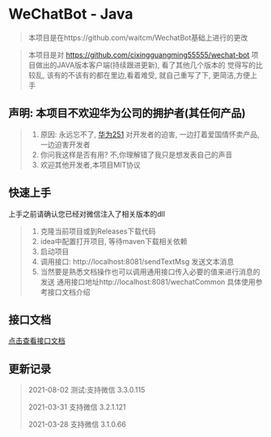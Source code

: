 # WeChatBot - Java

> 本项目是在https://github.com/waitcm/WechatBot基础上进行的更改

> 本项目是对 https://github.com/cixingguangming55555/wechat-bot 项目做出的JAVA版本客户端(持续跟进更新), 看了其他几个版本的 觉得写的比较乱, 该有的不该有的都在里边,看着难受, 就自己重写了下, 更简洁,方便上手

## 声明: 本项目不欢迎华为公司的拥护者(其任何产品)
> 1. 原因: 永远忘不了, [华为251](https://zh.wikipedia.org/wiki/%E8%8F%AF%E7%82%BA251%E4%BA%8B%E4%BB%B6) 对开发者的迫害, 一边打着爱国情怀卖产品, 一边迫害开发者
> 2. 你问我这样是否有用? 不,你理解错了我只是想发表自己的声音
> 3. 欢迎其他开发者,本项目MIT协议

## 快速上手

上手之前请确认您已经对微信注入了相关版本的dll

> 1. 克隆当前项目或到Releases下载代码
> 2. idea中配置打开项目, 等待maven下载相关依赖
> 3. 启动项目
> 4. 调用接口: http://localhost:8081/sendTextMsg 发送文本消息 
> 5. 当然要是熟悉文档操作也可以调用通用接口传入必要的值来进行消息的发送 通用接口地址http://localhost:8081/wechatCommon 具体使用参考接口文档介绍

## 接口文档
[点击查看接口文档](https://docs.apipost.cn/view/94356b050fc22d34)

## 更新记录

> 2021-08-02 测试:支持微信 3.3.0.115
> 
> 2021-03-31 支持微信 3.2.1.121
>
> 2021-03-28 支持微信 3.1.0.66